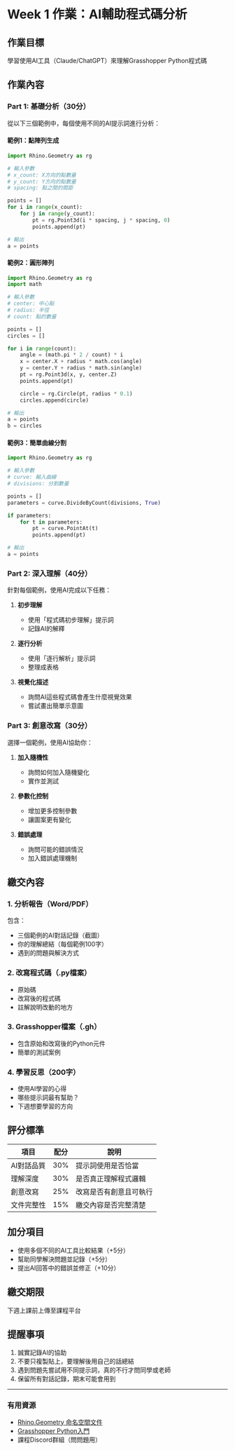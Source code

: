 # Week 1 作業：AI輔助程式碼分析

## 作業目標
學習使用AI工具（Claude/ChatGPT）來理解Grasshopper Python程式碼

## 作業內容

### Part 1: 基礎分析（30分）
從以下三個範例中，每個使用不同的AI提示詞進行分析：

#### 範例1：點陣列生成
```python
import Rhino.Geometry as rg

# 輸入參數
# x_count: X方向的點數量
# y_count: Y方向的點數量
# spacing: 點之間的間距

points = []
for i in range(x_count):
    for j in range(y_count):
        pt = rg.Point3d(i * spacing, j * spacing, 0)
        points.append(pt)

# 輸出
a = points
```

#### 範例2：圓形陣列
```python
import Rhino.Geometry as rg
import math

# 輸入參數
# center: 中心點
# radius: 半徑
# count: 點的數量

points = []
circles = []

for i in range(count):
    angle = (math.pi * 2 / count) * i
    x = center.X + radius * math.cos(angle)
    y = center.Y + radius * math.sin(angle)
    pt = rg.Point3d(x, y, center.Z)
    points.append(pt)

    circle = rg.Circle(pt, radius * 0.1)
    circles.append(circle)

# 輸出
a = points
b = circles
```

#### 範例3：簡單曲線分割
```python
import Rhino.Geometry as rg

# 輸入參數
# curve: 輸入曲線
# divisions: 分割數量

points = []
parameters = curve.DivideByCount(divisions, True)

if parameters:
    for t in parameters:
        pt = curve.PointAt(t)
        points.append(pt)

# 輸出
a = points
```

### Part 2: 深入理解（40分）

針對每個範例，使用AI完成以下任務：

1. **初步理解**
   - 使用「程式碼初步理解」提示詞
   - 記錄AI的解釋

2. **逐行分析**
   - 使用「逐行解析」提示詞
   - 整理成表格

3. **視覺化描述**
   - 詢問AI這些程式碼會產生什麼視覺效果
   - 嘗試畫出簡單示意圖

### Part 3: 創意改寫（30分）

選擇一個範例，使用AI協助你：

1. **加入隨機性**
   - 詢問如何加入隨機變化
   - 實作並測試

2. **參數化控制**
   - 增加更多控制參數
   - 讓圖案更有變化

3. **錯誤處理**
   - 詢問可能的錯誤情況
   - 加入錯誤處理機制

## 繳交內容

### 1. 分析報告（Word/PDF）
包含：
- 三個範例的AI對話記錄（截圖）
- 你的理解總結（每個範例100字）
- 遇到的問題與解決方式

### 2. 改寫程式碼（.py檔案）
- 原始碼
- 改寫後的程式碼
- 註解說明改動的地方

### 3. Grasshopper檔案（.gh）
- 包含原始和改寫後的Python元件
- 簡單的測試案例

### 4. 學習反思（200字）
- 使用AI學習的心得
- 哪些提示詞最有幫助？
- 下週想要學習的方向

## 評分標準

| 項目 | 配分 | 說明 |
|------|------|------|
| AI對話品質 | 30% | 提示詞使用是否恰當 |
| 理解深度 | 30% | 是否真正理解程式邏輯 |
| 創意改寫 | 25% | 改寫是否有創意且可執行 |
| 文件完整性 | 15% | 繳交內容是否完整清楚 |

## 加分項目
- 使用多個不同的AI工具比較結果（+5分）
- 幫助同學解決問題並記錄（+5分）
- 提出AI回答中的錯誤並修正（+10分）

## 繳交期限
下週上課前上傳至課程平台

## 提醒事項
1. 誠實記錄AI的協助
2. 不要只複製貼上，要理解後用自己的話總結
3. 遇到問題先嘗試用不同提示詞，真的不行才問同學或老師
4. 保留所有對話記錄，期末可能會用到

---

### 有用資源
- [Rhino.Geometry 命名空間文件](https://developer.rhino3d.com/api/RhinoCommon/html/N_Rhino_Geometry.htm)
- [Grasshopper Python入門](https://developer.rhino3d.com/guides/rhinopython/)
- 課程Discord群組（問問題用）